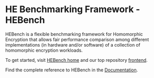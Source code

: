 # HE Benchmarking Framework - HEBench

HEBench is a flexible benchmarking framework for Homomorphic Encryption that allows fair performance comparison among different implementations (in hardware and/or software) of a collection of homomorphic encryption workloads.

To get started, visit [HEBench home](https://hebench.github.io/) and our top repository [frontend](https://github.com/hebench/frontend).

Find the complete reference to HEBench in the [Documentation](https://hebench.github.io/frontend).
